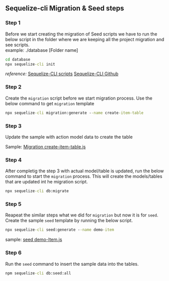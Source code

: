 
## Sequelize-cli Migration & Seed steps

### Step 1
Before we start creating the migration of Seed scripts we have to run the below script in the folder where we are keeping all the project migration and see scripts.  
example:  ./database  [Folder name]  

```cmd
cd database
npx sequelize-cli init
```

*reference:*
[Sequelize-CLI scripts](https://sequelize.org/docs/v6/other-topics/migrations/#project-bootstrapping)
[Sequelize-CLI Github](https://github.com/sequelize/cli)

### Step 2
Create the `migration` script before we start migration process. Use the below command to get `migration` template
```cmd
npx sequelize-cli migration:generate --name create-item-table
```

### Step 3 
Update the sample with action model data to create the table  

Sample: [Migration create-item-table.js](migrations/20241216084253-create-item-table.js)

### Step 4 
After completig the step 3 with actual model/table is updated, run the below command to start the `migration` process. This will create the models/tables that are updated int he migration script.
```cmd
npx sequelize-cli db:migrate
```

### Step 5
Reapeat the similar steps what we did for `migration` but now it is for `seed`. Create the sample `seed` template by running the below script.
```cmd
npx sequelize-cli seed:generate --name demo-item
```

sample: [seed demo-Item.js](./database/seeders/20241216084816-demo-Item.js)

### Step 6
Run the `seed` command to insert the sample data into the tables.

```cmd
npm sequelize-cli db:seed:all 
```



